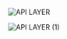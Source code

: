![API LAYER](https://github.com/user-attachments/assets/a23d4891-0a6a-414b-8f25-e879db6592c3)


![API LAYER (1)](https://github.com/user-attachments/assets/1cb61b26-aedb-4ad4-b5f1-4457dfa0bf53)
